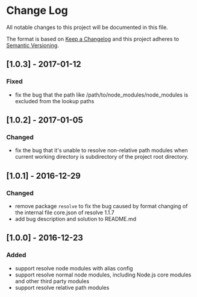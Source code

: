 # Change Log
All notable changes to this project will be documented in this file.

The format is based on [Keep a Changelog](http://keepachangelog.com/) 
and this project adheres to [Semantic Versioning](http://semver.org/).

## [1.0.3] - 2017-01-12
### Fixed
- fix the bug that the path like /path/to/node_modules/node_modules is excluded from the lookup paths

## [1.0.2] - 2017-01-05
### Changed
- fix the bug that it's unable to resolve non-relative path modules when current working directory is subdirectory of the project root directory.

## [1.0.1] - 2016-12-29
### Changed
- remove package `resolve` to fix the bug caused by format changing of the internal file core.json of resolve 1.1.7
- add bug description and solution to README.md

## [1.0.0] - 2016-12-23
### Added
- support resolve node modules with alias config
- support resolve normal node modules, including Node.js core modules and other third party modules
- support resolve relative path modules
